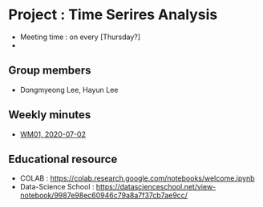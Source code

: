 # Project : Time Serires Analysis
- Meeting time : on every [Thursday?]
-
## Group members
- Dongmyeong Lee, Hayun Lee

## Weekly minutes
- <a href="https://github.com/ailever/project_time_series_analysis/blob/master/weekly_minutes/week01.md">WM01, 2020-07-02</a>

## Educational resource
- COLAB : https://colab.research.google.com/notebooks/welcome.ipynb
- Data-Science School : https://datascienceschool.net/view-notebook/9987e98ec60946c79a8a7f37cb7ae9cc/


